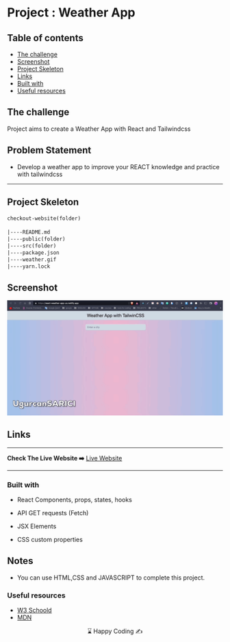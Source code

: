 
# Project : Weather App

## Table of contents

  - [The challenge](#the-challenge)
  - [Screenshot](#screenshot)
  - [Project Skeleton ](#project-skeleton)
  - [Links](#links)
  - [Built with](#built-with)
  - [Useful resources](#useful-resources)



## The challenge
Project aims to create a Weather App with React and Tailwindcss

## Problem Statement

- Develop a weather app to improve your REACT knowledge and practice with tailwindcss
<hr>



## Project Skeleton 

```
checkout-website(folder)

|----README.md                   
|----public(folder)                    
|----src(folder)
|----package.json
|----weather.gif
|----yarn.lock

```

## Screenshot
<p align="center">
<a href="https://react-weather-app-us.netlify.app/"><img src="weather.gif" alt="gif"></a>
</p>



## Links
<hr>
<b>Check The Live Website ➡️</b> <a href="https://react-weather-app-us.netlify.app/">Live Website</a>
<hr>

### Built with

- React Components, props, states, hooks

- API GET requests (Fetch)

- JSX Elements

- CSS custom properties




## Notes

- You can use HTML,CSS and JAVASCRIPT to complete this project.

### Useful resources

- [W3 Schoold](https://www.w3schools.com/) 
- [MDN](https://developer.mozilla.org/en-US/) 









<center> &#8987; Happy Coding  &#9997; </center>
